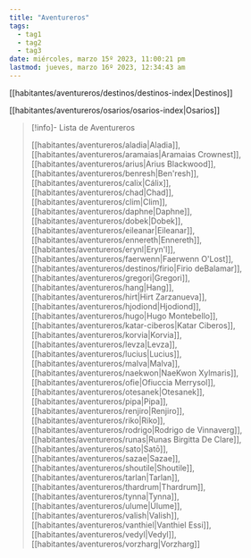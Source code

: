 ```yaml
---
title: "Aventureros"
tags:
  - tag1
  - tag2
  - tag3
date: miércoles, marzo 15º 2023, 11:00:21 pm
lastmod: jueves, marzo 16º 2023, 12:34:43 am
---
```


[[habitantes/aventureros/destinos/destinos-index|Destinos]]

[[habitantes/aventureros/osarios/osarios-index|Osarios]]

>[!info]- Lista de Aventureros
>
>[[habitantes/aventureros/aladia|Aladia]], [[habitantes/aventureros/aramaias|Aramaias Crownest]], [[habitantes/aventureros/arius|Arius Blackwood]], [[habitantes/aventureros/benresh|Ben'resh]], [[habitantes/aventureros/calix|Cálix]], [[habitantes/aventureros/chad|Chad]], [[habitantes/aventureros/clim|Clim]], [[habitantes/aventureros/daphne|Daphne]], [[habitantes/aventureros/dobek|Dobek]], [[habitantes/aventureros/eileanar|Eileanar]], [[habitantes/aventureros/ennereth|Ennereth]], [[habitantes/aventureros/erynl|Eryn'l]], [[habitantes/aventureros/faerwenn|Faerwenn O'Lost]], [[habitantes/aventureros/destinos/firio|Firio deBalamar]], [[habitantes/aventureros/gregori|Gregori]], [[habitantes/aventureros/hang|Hang]], [[habitantes/aventureros/hirt|Hirt Zarzanueva]], [[habitantes/aventureros/hjodiond|Hjodiond]], [[habitantes/aventureros/hugo|Hugo Montebello]], [[habitantes/aventureros/katar-ciberos|Katar Ciberos]], [[habitantes/aventureros/korvia|Korvia]], [[habitantes/aventureros/levza|Levza]], [[habitantes/aventureros/lucius|Lucius]], [[habitantes/aventureros/malva|Malva]], [[habitantes/aventureros/naekwon|NaeKwon Xylmaris]], [[habitantes/aventureros/ofie|Ofiuccia Merrysol]], [[habitantes/aventureros/otesanek|Otesanek]], [[habitantes/aventureros/pipa|Pipa]], [[habitantes/aventureros/renjiro|Renjiro]], [[habitantes/aventureros/riko|Riko]], [[habitantes/aventureros/rodrigo|Rodrigo de Vinnaverg]], [[habitantes/aventureros/runas|Runas Birgitta De Clare]], [[habitantes/aventureros/sato|Satō]], [[habitantes/aventureros/sazae|Sazae]], [[habitantes/aventureros/shoutile|Shoutile]], [[habitantes/aventureros/tarlan|Tarlan]], [[habitantes/aventureros/thardrum|Thardrum]], [[habitantes/aventureros/tynna|Tynna]], [[habitantes/aventureros/ulume|Úlume]], [[habitantes/aventureros/valish|Valish]], [[habitantes/aventureros/vanthiel|Vanthiel Essi]], [[habitantes/aventureros/vedyl|Vedyl]], [[habitantes/aventureros/vorzharg|Vorzharg]]

